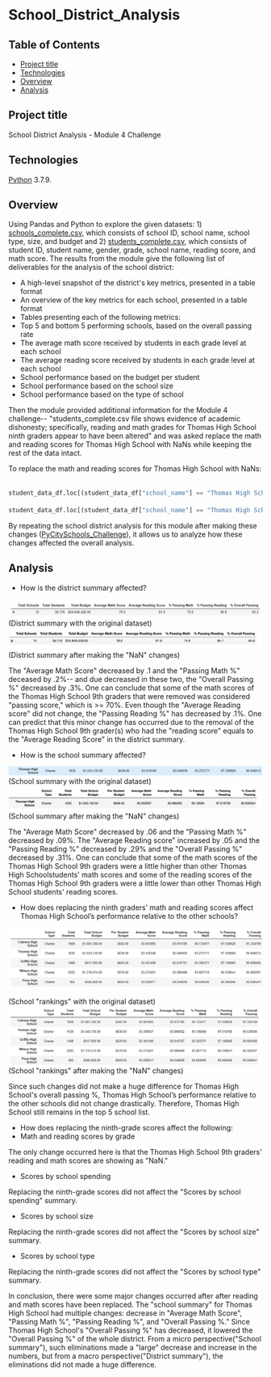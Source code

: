 # School_District_Analysis


## Table of Contents
* [Project title](#project-title)
* [Technologies](#technologies)
* [Overview](#overview)
* [Analysis](#analysis)




## Project title
School District Analysis - Module 4 Challenge 

## Technologies
[Python](https://www.python.org/downloads/ "Download Python") 3.7.9.

## Overview 
Using Pandas and Python to explore the given datasets: 1) [schools_complete.csv](https://github.com/Bominkkwon/School_District_Analysis/tree/main/Resources "Resources/schools_complete.csv"), which consists of school ID, school name, school type, size, and budget and 2) [students_complete.csv](https://github.com/Bominkkwon/School_District_Analysis/tree/main/Resources "Resources/students_complete.csv"), which consists of student ID, student name, gender, grade, school name, reading score, and math score. The results from the module give the following list of deliverables for the analysis of the school district:

* A high-level snapshot of the district's key metrics, presented in a table format
* An overview of the key metrics for each school, presented in a table format
* Tables presenting each of the following metrics:
* Top 5 and bottom 5 performing schools, based on the overall passing rate
* The average math score received by students in each grade level at each school
* The average reading score received by students in each grade level at each school
* School performance based on the budget per student
* School performance based on the school size 
* School performance based on the type of school

Then the module provided additional information for the Module 4 challenge-- "students_complete.csv file shows evidence of academic dishonesty; specifically, reading and math grades for Thomas High School ninth graders appear to have been altered" and was asked replace the math and reading scores for Thomas High School with NaNs while keeping the rest of the data intact. 

To replace the math and reading scores for Thomas High School with NaNs:
```python

student_data_df.loc[(student_data_df["school_name"] == "Thomas High School") & (student_data_df["grade"] == "9th"), "reading_score"] = np.nan

student_data_df.loc[(student_data_df["school_name"] == "Thomas High School") & (student_data_df["grade"] == "9th"), "math_score"] = np.nan

```
By repeating the school district analysis for this module after making these changes ([PyCitySchools_Challenge](https://github.com/Bominkkwon/School_District_Analysis/blob/main/PyCitySchools_Challenge.ipynb)), it allows us to analyze how these changes affected the overall analysis.

## Analysis


* How is the district summary affected?

![](img/District_Summary_Original.png)
(District summary with the original dataset)
![](img/District_Summary_THSupdated.png)
(District summary after making the "NaN" changes)

The "Average Math Score" decreased by .1 and the "Passing Math %" deceased by .2%-- and due decreased in these two, the "Overall Passing %" decreased by .3%. One can conclude that some of the math scores of the Thomas High School 9th graders that were removed was considered "passing score," which is >= 70%. Even though the "Average Reading score" did not change, the "Passing Reading %" has decreased by .1%. One can predict that this minor change has occurred due to the removal of the Thomas High School 9th grader(s) who had the "reading score" equals to the "Average Reading Score" in the district summary.

* How is the school summary affected?

![](img/Per_School_Summary_Original.png)
(School summary with the original dataset)
![](img/Per_School_Summary_THSupdated.png)
(School summary after making the "NaN" changes)

The "Average Math Score" decreased by .06 and the "Passing Math %" decreased by .09%. The "Average Reading score" increased by .05 and the "Passing Reading %" decreased by .29% and the "Overall Passing %" decreased by .31%. One can conclude that some of the math scores of the Thomas High School 9th graders were a little higher than other Thomas High Schoolstudents' math scores and some of the reading scores of the Thomas High School 9th graders were a little lower than other Thomas High School students' reading scores.

* How does replacing the ninth graders’ math and reading scores affect Thomas High School’s performance relative to the other schools?

![](img/School_Rank_Original.png)

(School "rankings" with the original dataset)
![](img/School_Rank_THSupdated.png)
(School "rankings" after making the "NaN" changes)

Since such changes did not make a huge difference for Thomas High School's overall passing %, Thomas High School’s performance relative to the other schools did not change drastically. Therefore, Thomas High School still remains in the top 5 school list.

* How does replacing the ninth-grade scores affect the following:
* Math and reading scores by grade

The only change occurred here is that the Thomas High School 9th graders' reading and math scores are showing as "NaN."

* Scores by school spending

Replacing the ninth-grade scores did not affect the "Scores by school spending" summary.

* Scores by school size

Replacing the ninth-grade scores did not affect the "Scores by school size" summary.
* Scores by school type

Replacing the ninth-grade scores did not affect the "Scores by school type" summary.


In conclusion, there were some major changes occurred after after reading and math scores have been replaced. The "school summary" for Thomas High School had multiple changes: decrease in "Average Math Score", "Passing Math %", "Passing Reading %", and "Overall Passing %." Since Thomas High School's "Overall Passing %" has decreased, it lowered the "Overall Passing %" of the whole district. From a micro perspective("School summary"), such eliminations made a "large" decrease and increase in the numbers, but from a macro perspective("District summary"), the eliminations did not made a huge difference. 
